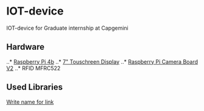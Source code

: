 # IOT-device
IOT-device for Graduate internship at Capgemini

## Hardware
..* [Raspberry Pi 4b](https://www.kiwi-electronics.nl/raspberry-pi-4/raspberry-pi-4-model-b-4gb "Kiwi Electronics")
..* [7" Touschreen Display](https://www.element14.com/community/docs/DOC-78156/l/raspberry-pi-7-touchscreen-display "Element14")
..* [Raspberry Pi Camera Board V2](https://www.kiwi-electronics.nl/raspberry-pi-camera-board-v2-8mp?lang=en "Kiwi Elctronics")
..* RFID MFRC522

## Used Libraries
[Write name for link](URL "Title")


